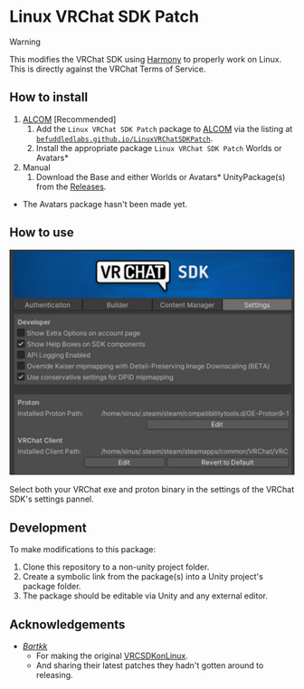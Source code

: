 # Linux VRChat SDK Patch

> [!WARNING]
> This modifies the VRChat SDK using [Harmony](https://github.com/pardeike/Harmony) to properly work on Linux. \
> This is directly against the VRChat Terms of Service.

## How to install
1. [ALCOM](https://github.com/vrc-get/vrc-get) [Recommended]
    1. Add the `Linux VRChat SDK Patch` package to [ALCOM](https://github.com/vrc-get/vrc-get) via the listing at [`befuddledlabs.github.io/LinuxVRChatSDKPatch`](https://befuddledlabs.github.io/LinuxVRChatSDKPatch/).
    2. Install the appropriate package `Linux VRChat SDK Patch` Worlds or Avatars*
2. Manual
    1. Download the Base and either Worlds or Avatars* UnityPackage(s) from the [Releases](https://github.com/BefuddledLabs/LinuxVRChatSDKPatch/releases).

* The Avatars package hasn't been made yet.

## How to use
![VRCSdkSettings](/Docs/VRCSdkSettings)

Select both your VRChat exe and proton binary in the settings of the VRChat SDK's settings pannel.

## Development

To make modifications to this package:

1. Clone this repository to a non-unity project folder.
2. Create a symbolic link from the package(s) into a Unity project's package folder.
3. The package should be editable via Unity and any external editor.

## Acknowledgements
- [*Bartkk*](https://github.com/Bartkk0)
  - For making the original [VRCSDKonLinux](https://github.com/Bartkk0/VRCSDKonLinux).
  - And sharing their latest patches they hadn't gotten around to releasing.
